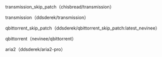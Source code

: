 transmission_skip_patch（chisbread/transmission）

transmission（ddsderek/transmission）

qbittorrent_skip_patch（ddsderek/qbittorrent_skip_patch:latest_nevinee）

qbittorrent（nevinee/qbittorrent）

aria2（ddsderek/aria2-pro）
